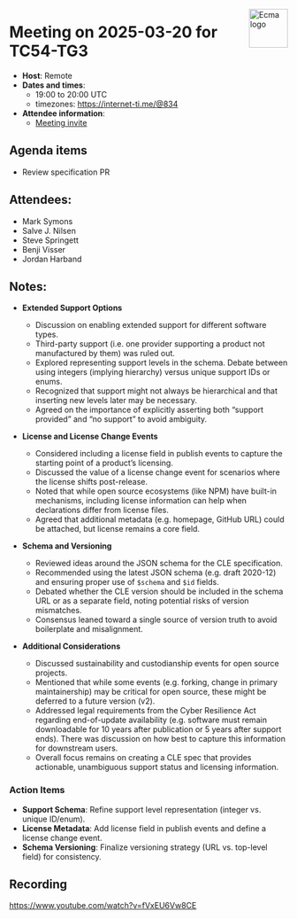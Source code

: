 <img src="https://tc54.org/images/ecma.svg" align="right" height="70" alt="Ecma logo" /> <!-- markdownlint-disable-line MD041 -->

# Meeting on 2025-03-20 for TC54-TG3

- **Host**: Remote
- **Dates and times**:
    - 19:00 to 20:00 UTC
    - timezones: https://internet-ti.me/@834
- **Attendee information**:
  - [Meeting invite](https://calendar.google.com/calendar/event?action=TEMPLATE&tmeid=MGNlbWgwcDdoYWtwbjhvZ[…]4f08c63792f2e654f2a7ebc%40group.calendar.google.com&scp=ALL)

## Agenda items

- Review specification PR

## Attendees:

- Mark Symons
- Salve J. Nilsen
- Steve Springett
- Benji Visser
- Jordan Harband

## Notes:

- **Extended Support Options**
  - Discussion on enabling extended support for different software types.
  - Third-party support (i.e. one provider supporting a product not manufactured by them) was ruled out.
  - Explored representing support levels in the schema. Debate between using integers (implying hierarchy) versus unique support IDs or enums.
  - Recognized that support might not always be hierarchical and that inserting new levels later may be necessary.
  - Agreed on the importance of explicitly asserting both “support provided” and “no support” to avoid ambiguity.

- **License and License Change Events**
  - Considered including a license field in publish events to capture the starting point of a product’s licensing.
  - Discussed the value of a license change event for scenarios where the license shifts post-release.
  - Noted that while open source ecosystems (like NPM) have built-in mechanisms, including license information can help when declarations differ from license files.
  - Agreed that additional metadata (e.g. homepage, GitHub URL) could be attached, but license remains a core field.

- **Schema and Versioning**
  - Reviewed ideas around the JSON schema for the CLE specification.
  - Recommended using the latest JSON schema (e.g. draft 2020-12) and ensuring proper use of `$schema` and `$id` fields.
  - Debated whether the CLE version should be included in the schema URL or as a separate field, noting potential risks of version mismatches.
  - Consensus leaned toward a single source of version truth to avoid boilerplate and misalignment.

- **Additional Considerations**
  - Discussed sustainability and custodianship events for open source projects.
  - Mentioned that while some events (e.g. forking, change in primary maintainership) may be critical for open source, these might be deferred to a future version (v2).
  - Addressed legal requirements from the Cyber Resilience Act regarding end-of-update availability (e.g. software must remain downloadable for 10 years after publication or 5 years after support ends). There was discussion on how best to capture this information for downstream users.
  - Overall focus remains on creating a CLE spec that provides actionable, unambiguous support status and licensing information.

### Action Items

- **Support Schema**: Refine support level representation (integer vs. unique ID/enum).
- **License Metadata**: Add license field in publish events and define a license change event.
- **Schema Versioning**: Finalize versioning strategy (URL vs. top-level field) for consistency.

## Recording

https://www.youtube.com/watch?v=fVxEU6Vw8CE